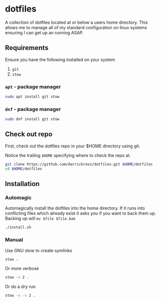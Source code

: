 # dotfiles

A collection of dotfiles located at or below a users home directory. This allows me to manage all of my standard configuration on linux systems ensuring I can get up an running ASAP.

## Requirements

Ensure you have the following installed on your system

1. `git`
2. `stow`

### `apt` - package manager

```bash
sudo apt install git stow
```

### `dnf` - package manager

```bash
sudo dnf install git stow
```

## Check out repo

First, check out the dotfiles repo in your $HOME directory using git.

Notice the trailing `$HOME` specifying where to check the repo at.

```bash
git clone https://github.com/darrickross/dotfiles.git $HOME/dotfiles
cd $HOME/dotfiles
```

## Installation

### Automagic

Automagically install the dotfiles into the home directory. If it runs into conflicting files which already exist it asks you if you want to back them up. Backing up will `mv $file $file.bak`

```bash
./install.sh
```

### Manual

Use GNU stow to create symlinks

```bash
stow .
```

Or more verbose

```bash
stow -v 2 .
```

Or do a dry run

```bash
stow -n -v 2 .
```
